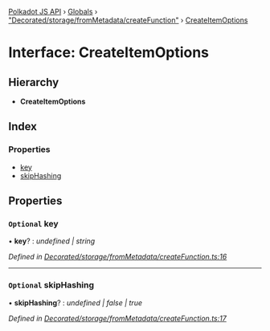 [Polkadot JS API](../README.md) › [Globals](../globals.md) › ["Decorated/storage/fromMetadata/createFunction"](../modules/_decorated_storage_frommetadata_createfunction_.md) › [CreateItemOptions](_decorated_storage_frommetadata_createfunction_.createitemoptions.md)

# Interface: CreateItemOptions

## Hierarchy

* **CreateItemOptions**

## Index

### Properties

* [key](_decorated_storage_frommetadata_createfunction_.createitemoptions.md#optional-key)
* [skipHashing](_decorated_storage_frommetadata_createfunction_.createitemoptions.md#optional-skiphashing)

## Properties

### `Optional` key

• **key**? : *undefined | string*

*Defined in [Decorated/storage/fromMetadata/createFunction.ts:16](https://github.com/polkadot-js/api/blob/8b1a7a8584/packages/metadata/src/Decorated/storage/fromMetadata/createFunction.ts#L16)*

___

### `Optional` skipHashing

• **skipHashing**? : *undefined | false | true*

*Defined in [Decorated/storage/fromMetadata/createFunction.ts:17](https://github.com/polkadot-js/api/blob/8b1a7a8584/packages/metadata/src/Decorated/storage/fromMetadata/createFunction.ts#L17)*
